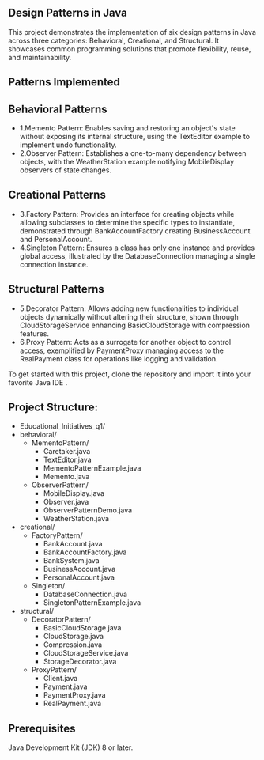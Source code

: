 ## Design Patterns in Java
This project demonstrates the implementation of six design patterns in Java across three categories: Behavioral, Creational, and Structural. It showcases common programming solutions that promote flexibility, reuse, and maintainability.

## Patterns Implemented

## Behavioral Patterns
- 1.Memento Pattern: Enables saving and restoring an object's state without exposing its internal structure, using the TextEditor example to implement undo functionality.
- 2.Observer Pattern: Establishes a one-to-many dependency between objects, with the WeatherStation example notifying MobileDisplay observers of state changes.

## Creational Patterns
- 3.Factory Pattern: Provides an interface for creating objects while allowing subclasses to determine the specific types to instantiate, demonstrated through BankAccountFactory creating BusinessAccount and PersonalAccount.
- 4.Singleton Pattern: Ensures a class has only one instance and provides global access, illustrated by the DatabaseConnection managing a single connection instance.

## Structural Patterns
- 5.Decorator Pattern: Allows adding new functionalities to individual objects dynamically without altering their structure, shown through CloudStorageService enhancing BasicCloudStorage with compression features.
- 6.Proxy Pattern: Acts as a surrogate for another object to control access, exemplified by PaymentProxy managing access to the RealPayment class for operations like logging and validation.

To get started with this project, clone the repository and import it into your favorite Java IDE .

## Project Structure:

- Educational_Initiatives_q1/
- behavioral/
  - MementoPattern/
    - Caretaker.java
    - TextEditor.java
    - MementoPatternExample.java
    - Memento.java
  - ObserverPattern/
    - MobileDisplay.java
    - Observer.java
    - ObserverPatternDemo.java
    - WeatherStation.java
- creational/
    - FactoryPattern/
      - BankAccount.java
      - BankAccountFactory.java
      - BankSystem.java
      - BusinessAccount.java
      - PersonalAccount.java
   - Singleton/
      - DatabaseConnection.java
      - SingletonPatternExample.java
- structural/
  - DecoratorPattern/
     - BasicCloudStorage.java
     - CloudStorage.java
     - Compression.java
     - CloudStorageService.java
     - StorageDecorator.java
  - ProxyPattern/
     - Client.java
     - Payment.java
     - PaymentProxy.java
     - RealPayment.java

## Prerequisites
Java Development Kit (JDK) 8 or later.

